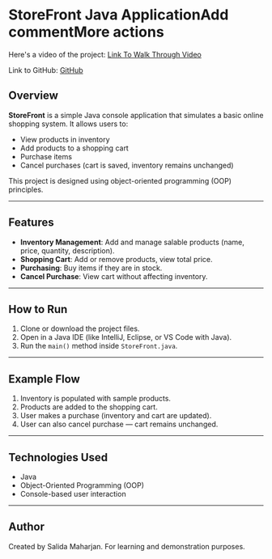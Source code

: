 # StoreFront Java ApplicationAdd commentMore actions

Here's a video of the project:
[Link To Walk Through Video](https://youtu.be/sedV6J4qI5w)

Link to GitHub: [GitHub](https://github.com/salidamaharjan/CST-239-Milestone1-StockFront-JAVA-II/tree/master/src)

## Overview

**StoreFront** is a simple Java console application that simulates a basic online shopping system. It allows users to:

- View products in inventory
- Add products to a shopping cart
- Purchase items
- Cancel purchases (cart is saved, inventory remains unchanged)

This project is designed using object-oriented programming (OOP) principles.

---

## Features

- **Inventory Management**: Add and manage salable products (name, price, quantity, description).
- **Shopping Cart**: Add or remove products, view total price.
- **Purchasing**: Buy items if they are in stock.
- **Cancel Purchase**: View cart without affecting inventory.


---

## How to Run

1. Clone or download the project files.
2. Open in a Java IDE (like IntelliJ, Eclipse, or VS Code with Java).
3. Run the `main()` method inside `StoreFront.java`.

---

## Example Flow

1. Inventory is populated with sample products.
2. Products are added to the shopping cart.
3. User makes a purchase (inventory and cart are updated).
4. User can also cancel purchase — cart remains unchanged.

---

## Technologies Used

- Java
- Object-Oriented Programming (OOP)
- Console-based user interaction

---


## Author

Created by Salida Maharjan.
For learning and demonstration purposes.
